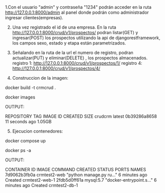 1.Con el usuario "admin" y contraseña "1234" podrán acceder en la ruta http://127.0.0.1:8000/admin al panel donde podrán como administrador ingresar clientes(empresas).


2. Una vez registrado el id de una empresa. En la ruta http://127.0.0.1:8000/crud/v1/prospectos/ podran listar(GET) y ingresar(POST) los prospectos utilizando la api de djangorestframework, los campos sexo, estado y etapa están parametrizados.


3. Señalando en la ruta de la url el numero de registro, podran actualizar(PUT) y eliminar(DELETE) , los prospectos almacenados.   registro 1: http://127.0.0.1:8000/crud/v1/prospectos/1/
               registro 4:  http://127.0.0.1:8000/crud/v1/prospectos/4/


4. Construccion de la imagen:

docker build -t crmcrud .

docker images

OUTPUT:

REPOSITORY   TAG       IMAGE ID       CREATED          SIZE
crudcrm      latest    0b39286a8658   11 seconds ago   1.05GB


5. Ejecucion contenedores:

docker compose up

docker ps -a

OUTPUT:

CONTAINER ID   IMAGE          COMMAND                  CREATED         STATUS    PORTS     NAMES
7d9062b3fb0a   crmtest2-web   "python manage.py ru…"   6 minutes ago   Created             crmtest2-web-1
2fdb5d0ff61a   mysql:5.7      "docker-entrypoint.s…"   6 minutes ago   Created             crmtest2-db-1